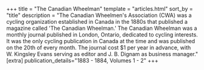 +++
title = "The Canadian Wheelman"
template = "articles.html"
sort_by = "title"
description = "The Canadian Wheelmen's Association (CWA) was a cycling organization established in Canada in the 1880s that published a magazine called 'The Canadian Wheelman.' The Canadian Wheelman was a monthly journal published in London, Ontario, dedicated to cycling interests. It was the only cycling publication in Canada at the time and was published on the 20th of every month. The journal cost $1 per year in advance, with W. Kingsley Evans serving as editor and J. B. Dignam as business manager."
[extra]
publication_details="1883 - 1884, Volumes 1 - 2"
+++